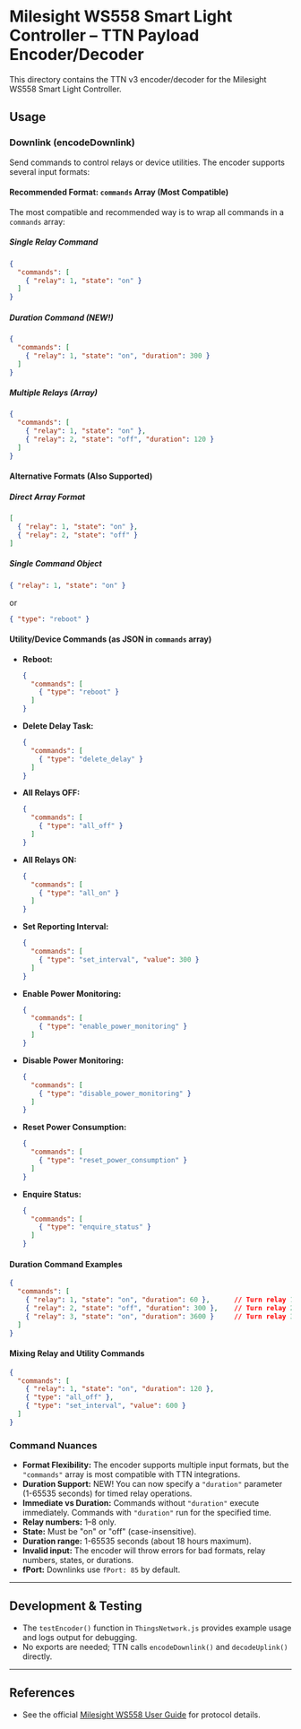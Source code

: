 # Milesight WS558 Smart Light Controller – TTN Payload Encoder/Decoder

This directory contains the TTN v3 encoder/decoder for the Milesight WS558 Smart Light Controller.

## Usage

### Downlink (encodeDownlink)

Send commands to control relays or device utilities. The encoder supports several input formats:

#### Recommended Format: `commands` Array (Most Compatible)
The most compatible and recommended way is to wrap all commands in a `commands` array:

##### Single Relay Command
```json
{
  "commands": [
    { "relay": 1, "state": "on" }
  ]
}
```

##### Duration Command (NEW!)
```json
{
  "commands": [
    { "relay": 1, "state": "on", "duration": 300 }
  ]
}
```

##### Multiple Relays (Array)
```json
{
  "commands": [
    { "relay": 1, "state": "on" },
    { "relay": 2, "state": "off", "duration": 120 }
  ]
}
```

#### Alternative Formats (Also Supported)

##### Direct Array Format
```json
[
  { "relay": 1, "state": "on" },
  { "relay": 2, "state": "off" }
]
```

##### Single Command Object
```json
{ "relay": 1, "state": "on" }
```
or
```json
{ "type": "reboot" }
```

#### Utility/Device Commands (as JSON in `commands` array)
- **Reboot:**
  ```json
  {
    "commands": [
      { "type": "reboot" }
    ]
  }
  ```
- **Delete Delay Task:**
  ```json
  {
    "commands": [
      { "type": "delete_delay" }
    ]
  }
  ```
- **All Relays OFF:**
  ```json
  {
    "commands": [
      { "type": "all_off" }
    ]
  }
  ```
- **All Relays ON:**
  ```json
  {
    "commands": [
      { "type": "all_on" }
    ]
  }
  ```
- **Set Reporting Interval:**
  ```json
  {
    "commands": [
      { "type": "set_interval", "value": 300 }
    ]
  }
  ```
- **Enable Power Monitoring:**
  ```json
  {
    "commands": [
      { "type": "enable_power_monitoring" }
    ]
  }
  ```
- **Disable Power Monitoring:**
  ```json
  {
    "commands": [
      { "type": "disable_power_monitoring" }
    ]
  }
  ```
- **Reset Power Consumption:**
  ```json
  {
    "commands": [
      { "type": "reset_power_consumption" }
    ]
  }
  ```
- **Enquire Status:**
  ```json
  {
    "commands": [
      { "type": "enquire_status" }
    ]
  }
  ```

#### Duration Command Examples
```json
{
  "commands": [
    { "relay": 1, "state": "on", "duration": 60 },      // Turn relay 1 on for 1 minute
    { "relay": 2, "state": "off", "duration": 300 },    // Turn relay 2 off for 5 minutes
    { "relay": 3, "state": "on", "duration": 3600 }     // Turn relay 3 on for 1 hour
  ]
}
```

#### Mixing Relay and Utility Commands
```json
{
  "commands": [
    { "relay": 1, "state": "on", "duration": 120 },
    { "type": "all_off" },
    { "type": "set_interval", "value": 600 }
  ]
}
```

### Command Nuances
- **Format Flexibility:** The encoder supports multiple input formats, but the `"commands"` array is most compatible with TTN integrations.
- **Duration Support:** NEW! You can now specify a `"duration"` parameter (1-65535 seconds) for timed relay operations.
- **Immediate vs Duration:** Commands without `"duration"` execute immediately. Commands with `"duration"` run for the specified time.
- **Relay numbers:** 1–8 only.
- **State:** Must be "on" or "off" (case-insensitive).
- **Duration range:** 1-65535 seconds (about 18 hours maximum).
- **Invalid input:** The encoder will throw errors for bad formats, relay numbers, states, or durations.
- **fPort:** Downlinks use `fPort: 85` by default.

---

## Development & Testing
- The `testEncoder()` function in `ThingsNetwork.js` provides example usage and logs output for debugging.
- No exports are needed; TTN calls `encodeDownlink()` and `decodeUplink()` directly.

---

## References
- See the official [Milesight WS558 User Guide](ws558-user-guide-en.pdf) for protocol details. 